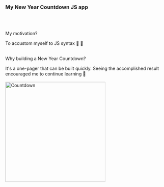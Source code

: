 <h3>My New Year Countdown JS app </h3>
<br />
<br />

My motivation?

To accustom myself to JS syntax 🎊 🎉
<br />
<br />

Why building a New Year Countdown?

It's a one-pager that can be built quickly. Seeing the accomplished result encouraged me to continue learning 💎
<br />
<br />
<img width="314" alt="Countdown" src="https://user-images.githubusercontent.com/13553576/154533617-e69dd262-b033-4740-8983-77679088c379.png">
